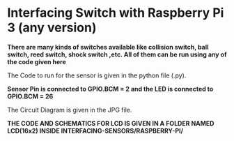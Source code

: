 # **Interfacing Switch with Raspberry Pi 3 (any version)**

**There are many kinds of switches available like collision switch, ball switch, reed switch, shock switch ,etc. All of them can be run using any of the code given here**

The Code to run for the sensor is given in the python file (.py).

**Sensor Pin is connected to GPIO.BCM = 2 and the LED is connected to GPIO.BCM = 26**

The Circuit Diagram is given in the JPG file.

**THE CODE AND SCHEMATICS FOR LCD IS GIVEN IN A FOLDER NAMED LCD(16x2) INSIDE INTERFACING-SENSORS/RASPBERRY-PI/**
